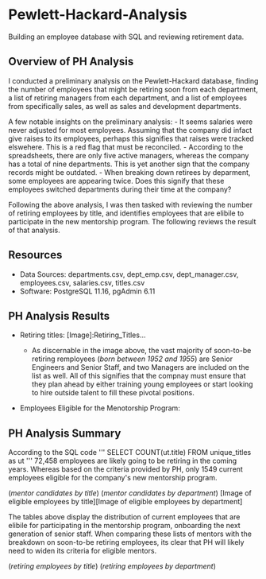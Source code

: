 # Pewlett-Hackard-Analysis
Building an employee database with SQL and reviewing retirement data.

## Overview of PH Analysis
I conducted a preliminary analysis on the Pewlett-Hackard database, finding the number of employees that might be retiring soon from each department, a list of retiring managers from each department, and a list of employees from specifically sales, as well as sales and development departments.

A few notable insights on the preliminary analysis:
    - It seems salaries were never adjusted for most employees. Assuming that the company did infact give raises to its employees, perhaps this signifies that raises were tracked elswehere. This is a red flag that must be reconciled.
    - According to the spreadsheets, there are only five active managers, whereas the company has a total of nine departments. This is yet another sign that the company records might be outdated. 
    - When breaking down retirees by deparment, some employees are appearing twice. Does this signify that these employees switched departments during their time at the company?

Following the above analysis, I was then tasked with reviewing the number of retiring employees by title, and identifies employees that are elibile to participate in the new mentorship program. The following reviews the result of that analysis.

## Resources
- Data Sources: departments.csv, 
    dept_emp.csv, dept_manager.csv, 
    employees.csv, salaries.csv, titles.csv
- Software: PostgreSQL 11.16, pgAdmin 6.11

## PH Analysis Results
- Retiring titles:
[Image]:Retiring_Titles...

    - As discernable in the image above, the vast majority of soon-to-be retiring remployees (_born between 1952 and 1955_) are Senior Engineers and Senior Staff, and two Managers are included on the list as well. All of this signifies that the compnay must ensure that they plan ahead by either training young employees or start looking to hire outside talent to fill these pivotal positions.

- Employees Eligible for the Menotorship Program:


## PH Analysis Summary
According to the SQL code
'''
SELECT COUNT(ut.title)
FROM unique_titles as ut
'''
72,458 employees are likely going to be retiring in the coming years. Whereas based on the criteria provided by PH, only 1549 current employees eligible for the company's new mentorship program. 

(_mentor candidates by title_)                  (_mentor candidates by department_)
[Image of eligible employees by title][Image of eligible employees by department]

The tables above display the distribution of current employees that are elibile for participating in the mentorship program, onboarding the next generation of senior staff. When comparing these lists of mentors with the breakdown on soon-to-be retiring employees, its clear that PH will likely need to widen its criteria for eligible mentors.

(_retiring employees by title_)                 (_retiring employees by department_)